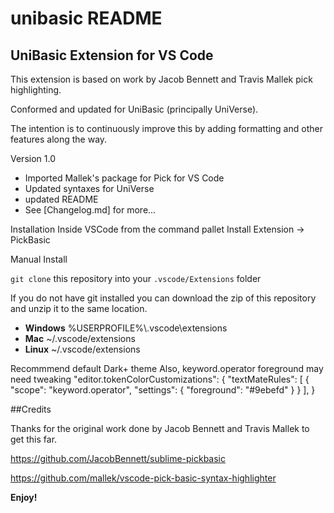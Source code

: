 # unibasic README

## UniBasic Extension for VS Code
This extension is based on work by Jacob Bennett and Travis Mallek pick highlighting.

Conformed and updated for UniBasic (principally UniVerse).

The intention is to continuously improve this by adding formatting and other features along the way.

Version 1.0
* Imported Mallek's package for Pick for VS Code
* Updated syntaxes for UniVerse
* updated README
* See [Changelog.md] for more...

Installation
Inside VSCode from the command pallet Install Extension -> PickBasic

Manual Install

`git clone` this repository into your `.vscode/Extensions` folder

If you do not have git installed you can download the zip of this repository and unzip it to the same location.

* **Windows** %USERPROFILE%\\.vscode\extensions
* **Mac** ~/.vscode/extensions
* **Linux** ~/.vscode/extensions

Recommmend default Dark+ theme
Also, keyword.operator foreground may need tweaking
   "editor.tokenColorCustomizations": {
      "textMateRules": [
         {
            "scope": "keyword.operator",
            "settings": {
               "foreground": "#9ebefd"
            }
         }
      ],
   }


##Credits

Thanks for the original work done by Jacob Bennett and Travis Mallek to get this far.

https://github.com/JacobBennett/sublime-pickbasic

https://github.com/mallek/vscode-pick-basic-syntax-highlighter

**Enjoy!**

<!-- ## Features

Describe specific features of your extension including screenshots of your extension in action. Image paths are relative to this README file.

For example if there is an image subfolder under your extension project workspace:

\!\[feature X\]\(images/feature-x.png\)

> Tip: Many popular extensions utilize animations. This is an excellent way to show off your extension! We recommend short, focused animations that are easy to follow.

## Requirements

If you have any requirements or dependencies, add a section describing those and how to install and configure them.

## Extension Settings

Include if your extension adds any VS Code settings through the `contributes.configuration` extension point.

For example:

This extension contributes the following settings:

* `myExtension.enable`: enable/disable this extension
* `myExtension.thing`: set to `blah` to do something

## Known Issues

Calling out known issues can help limit users opening duplicate issues against your extension.

## Release Notes

Users appreciate release notes as you update your extension.

### 1.0.0

Initial release of ...

### 1.0.1

Fixed issue #.

### 1.1.0

Added features X, Y, and Z.

-----------------------------------------------------------------------------------------------------------

## Working with Markdown

**Note:** You can author your README using Visual Studio Code.  Here are some useful editor keyboard shortcuts:

* Split the editor (`Cmd+\` on macOS or `Ctrl+\` on Windows and Linux)
* Toggle preview (`Shift+CMD+V` on macOS or `Shift+Ctrl+V` on Windows and Linux)
* Press `Ctrl+Space` (Windows, Linux) or `Cmd+Space` (macOS) to see a list of Markdown snippets

### For more information

* [Visual Studio Code's Markdown Support](http://code.visualstudio.com/docs/languages/markdown)
* [Markdown Syntax Reference](https://help.github.com/articles/markdown-basics/)

**Enjoy!** -->

